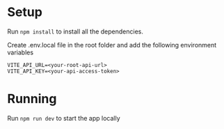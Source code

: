 # Setup

Run `npm install` to install all the dependencies.

Create .env.local file in the root folder and add the following environment variables
```
VITE_API_URL=<your-root-api-url>
VITE_API_KEY=<your-api-access-token>
```

# Running 

Run `npm run dev` to start the app locally

